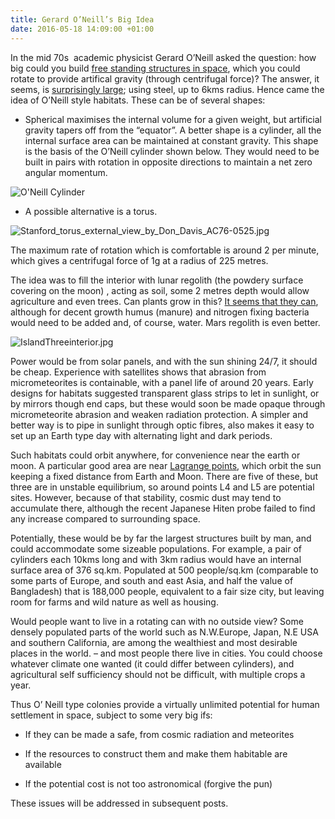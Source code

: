 ```yaml
---
title: Gerard O’Neill’s Big Idea
date: 2016-05-18 14:09:00 +01:00
---
```


In the mid 70s  academic physicist Gerard O’Neill asked the question: how big could you build [free standing structures in space](http://www.popularmechanics.com/space/deep-space/a11351/how-we-could-actually-build-a-space-colony-17268252/), which you could rotate to provide artifical gravity (through centrifugal force)? The answer, it seems, is [surprisingly large](http://cosmoquest.org/forum/archive/index.php/t-111850.html); using steel, up to 6kms radius. Hence came the idea of O’Neill style habitats. These can be of several shapes:

* Spherical maximises the internal volume for a given weight, but artificial gravity tapers off from the “equator”.  A better shape is a cylinder, all the internal surface area can be maintained at constant gravity. This shape is the basis of the O’Neill cylinder shown below. They would need to be built in pairs with rotation in opposite directions to maintain a net zero angular momentum.

![O'Neill Cylinder](https://3.bp.blogspot.com/-rbFxnBQo_e8/VzxkDxFA8rI/AAAAAAAAAFo/0YrGR1hMWpkrPV2eEvqetAeNXizfVqFMQCLcB/s640/IslandThree2.jpg)

* A possible alternative is a torus.

![Stanford_torus_external_view_by_Don_Davis_AC76-0525.jpg](/uploads/Stanford_torus_external_view_by_Don_Davis_AC76-0525.jpg)

The maximum rate of rotation which is comfortable is around 2 per minute, which gives a centrifugal force of 1g at a radius of 225 metres.

The idea was to fill the interior with lunar regolith (the powdery surface covering on the moon) , acting as soil, some 2 metres depth would allow agriculture and even trees. Can plants grow in this? [It seems that they can](http://popsci.com/article/technology/crops-grow-fake-moon-and-mars-soil), although for decent growth humus (manure) and nitrogen fixing bacteria would need to be added and, of course, water. Mars regolith is even better.

![IslandThreeinterior.jpg](/uploads/IslandThreeinterior.jpg)

Power would be from solar panels, and with the sun shining 24/7, it should be cheap. Experience with satellites shows that abrasion from micrometeorites is containable, with a panel life of around 20 years. Early designs for habitats suggested transparent glass strips to let in sunlight, or by mirrors though end caps, but these would soon be made opaque through micrometeorite abrasion and weaken radiation protection. A simpler and better way is to pipe in sunlight through optic fibres, also makes it easy to set up an Earth type day with alternating light and dark periods.

Such habitats could orbit anywhere, for convenience near the earth or moon. A particular good area are near [Lagrange points](http://map.gsfc.nasa.gov/mission/observatory_l2.html), which orbit the sun keeping a fixed distance from Earth and Moon. There are five of these, but three are in unstable equilibrium, so around points L4 and L5 are potential sites. However, because of that stability, cosmic dust may tend to accumulate there, although the  recent Japanese Hiten probe failed to find any increase compared to surrounding space.

Potentially, these would be by far the largest structures built by man, and could accommodate some sizeable populations. For example, a pair of cylinders each 10kms long and with 3km radius would have an internal surface area of 376 sq.km. Populated at 500 people/sq.km (comparable to some parts of Europe, and south and east Asia, and half the value of Bangladesh) that is 188,000 people, equivalent to a fair size city, but leaving room for farms and wild nature as well as housing.

Would people want to live in a rotating can with no outside view? Some densely populated parts of the world such as N.W.Europe, Japan, N.E USA and southern California, are among the wealthiest and most desirable places in the world. – and most people there live in cities. You could choose whatever climate one wanted (it could differ between cylinders), and agricultural self sufficiency should not be difficult, with multiple crops a year.

Thus O’ Neill type colonies provide a virtually unlimited potential for human settlement in space, subject to some very big ifs:

* If they can be made a safe, from cosmic radiation and meteorites

* If the resources to construct them and make them habitable are available

* If the potential cost is not too astronomical (forgive the pun)

These issues will be addressed in subsequent posts.